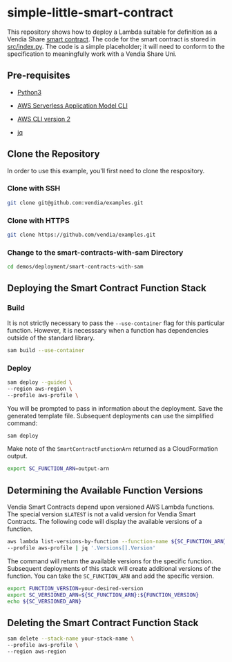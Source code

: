 # simple-little-smart-contract

This repository shows how to deploy a Lambda suitable for definition as a Vendia Share [smart contract](https://www.vendia.net/docs/share/smart-contracts). The code for the smart contract is stored in [src/index.py](./src/index.py). The code is a simple placeholder; it will need to conform to the specification to meaningfully work with a Vendia Share Uni.

## Pre-requisites

* [Python3](https://www.python.org/download)

* [AWS Serverless Application Model CLI](https://docs.aws.amazon.com/serverless-application-model/latest/developerguide/serverless-sam-cli-install.html)

* [AWS CLI version 2](https://docs.aws.amazon.com/cli/latest/userguide/install-cliv2.html)

* [jq](https://stedolan.github.io/jq/)

## Clone the Repository

In order to use this example, you'll first need to clone the respository.

### Clone with SSH

```bash
git clone git@github.com:vendia/examples.git
```

### Clone with HTTPS

```bash
git clone https://github.com/vendia/examples.git
```

### Change to the smart-contracts-with-sam Directory

```bash
cd demos/deployment/smart-contracts-with-sam
```

## Deploying the Smart Contract Function Stack

### Build

It is not strictly necessary to pass the `--use-container` flag for this particular function. However, it is necesssary when a function has dependencies outside of the standard library.

```bash
sam build --use-container
```

### Deploy

```bash
sam deploy --guided \
--region aws-region \
--profile aws-profile \
```

You will be prompted to pass in information about the deployment. Save the generated template file. Subsequent deployments can use the simplified command:

```bash
sam deploy
```

Make note of the `SmartContractFunctionArn` returned as a CloudFormation output.

```bash
export SC_FUNCTION_ARN=output-arn
```

## Determining the Available Function Versions

Vendia Smart Contracts depend upon versioned AWS Lambda functions. The special version `$LATEST` is not a valid version for Vendia Smart Contracts. The following code will display the available versions of a function.

```bash
aws lambda list-versions-by-function --function-name ${SC_FUNCTION_ARN} \
--profile aws-profile | jq '.Versions[].Version'
```

The command will return the available versions for the specific function. Subsequent deployments of this stack will create additional versions of the function. You can take the `SC_FUNCTION_ARN` and add the specific version.

```bash
export FUNCTION_VERSION=your-desired-version
export SC_VERSIONED_ARN=${SC_FUNCTION_ARN}:${FUNCTION_VERSION}
echo ${SC_VERSIONED_ARN}
```

## Deleting the Smart Contract Function Stack

```bash
sam delete --stack-name your-stack-name \
--profile aws-profile \
--region aws-region
```
